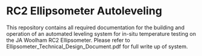 # RC2 Ellipsometer Autoleveling

This repository contains all required documentation for the building and operation of an automated leveling system for in-situ temperature testing on the JA Woolham RC2 Ellipsometer.
Please refer to Ellipsometer_Technical_Design_Document.pdf for full write up of system.
